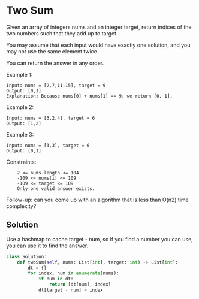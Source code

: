 # Two Sum

Given an array of integers nums and an integer target, return indices of the two numbers such that they add up to target.

You may assume that each input would have exactly one solution, and you may not use the same element twice.

You can return the answer in any order.

Example 1:

```
Input: nums = [2,7,11,15], target = 9
Output: [0,1]
Explanation: Because nums[0] + nums[1] == 9, we return [0, 1].
```

Example 2:

```
Input: nums = [3,2,4], target = 6
Output: [1,2]
```

Example 3:

```
Input: nums = [3,3], target = 6
Output: [0,1]
```

Constraints:

```
    2 <= nums.length <= 104
    -109 <= nums[i] <= 109
    -109 <= target <= 109
    Only one valid answer exists.
```

Follow-up: can you come up with an algorithm that is less than O(n2) time complexity?

## Solution

Use a hashmap to cache target - num, so if you find a number you can
use, you can use it to find the answer.

```python
class Solution:
    def twoSum(self, nums: List[int], target: int) -> List[int]:
        dt = {}
        for index, num in enumerate(nums):
            if num in dt:
                return [dt[num], index]
            dt[target - num] = index
```
